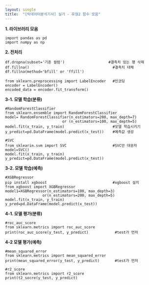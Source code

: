 ```yaml
---
layout: single
title:  "[빅데이터분석기사] 실기 - 유형2 함수 모음"
---
```


**1. 라이브러리 모음**

    import pandas as pd
    import numpy as np
    
**2. 전처리**

    df.dropna(subset='기준 컬럼')                    #결측치 있는 행 삭제
    df.fillna()                                      #결측치 대체
    df.fillna(method='bfill' or 'ffill')
    
    from sklearn.preprocessing import LabelEncoder   #인코딩
    encoder = LabelEncoder()
    encoded_data = encoder.fit_transform()
    
**3-1. 모델 학습(분류)**

    #RandomForestClassifier
    from sklearn.ensemble import RandomForestClassifier
    model= RandomForestClassifier(n_estimators=200, max_depth=7)
                              or (n_estimators=100, max_depth=5)
    model.fit(x_train, y_train)                      #모델 학습시키기
    y_predict=pd.DataFrame(model.predict(x_test))    #예측값 생성
    
    #SVC
    from sklearin.svm import SVC                     #SVC만 대문자
    model=SVC()
    model.fit(x_train, y_train)
    y_predict=pd.DataFrame(model.predict(x_test))
    
**3-2. 모델 학습(예측)**

    #XGBRegressor
    pip install xgboost                              #xgboost 설치
    from xgboost import XGBRegressor
    model1=XGBRegressor(n_estimators=100, max_depth=3)
                     or(n_estimators=200, max_depth=5)
    model.fit(x_train, y_train)
    y_pred=pd.DataFrame(model.predict(x_test))
    
    
    
**4-1. 모델 평가(분류)**

    #roc_auc_score
    from sklearn.metrics import roc_auc_score
    print(roc_auc_score(y_test, y_predict)            #test가 먼저
    
**4-2 모델 평가(예측)**

    #mean_squared_error
    from sklearn.metrics import mean_squared_error
    print(mean_squared_error(y_test, y_predict)       #test가 먼저
    
    #r2_score
    from sklearn.metrics import r2_score
    print(t2_socre(y_test, y_predict)
